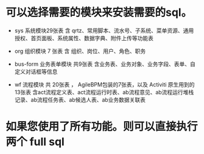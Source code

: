# 可以选择需要的模块来安装需要的sql。
- sys 系统模块29张表
含 qrtz、常用脚本、流水号、子系统、菜单资源、通用授权、首页面板、系统属性、数据字典、附件上传等功能表  

- org 组织模块 7 张表
含 组织、岗位、用户、角色、职务 

- bus-form 业务表单模块 共9张表
含业务表、业务对象、业务字段、表单、自定义对话框等信息

- wf 流程模块 共 20张表 ， AgileBPM包装的7张表，以及 Activiti 原生用到的 13张表
含act流程定义表、act流程运行时表、ab流程意见、ab流程运行堆栈记录、ab流程任务表、ab候选人表、ab业务数据关联表

# 如果您使用了所有功能。则可以直接执行两个  full sql